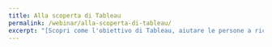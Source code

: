 ```yaml
---
title: Alla scoperta di Tableau
permalink: /webinar/alla-scoperta-di-tableau/ 
excerpt: "[Scopri come l'obiettivo di Tableau, aiutare le persone a riconoscere e comprendere i dati, può rivoluzionare la tua organizzazione grazie alla potenza dei dati.](https://www.tableau.com/it-it/learn/webinars/alla-scoperta-di-tableau)"
---
```

